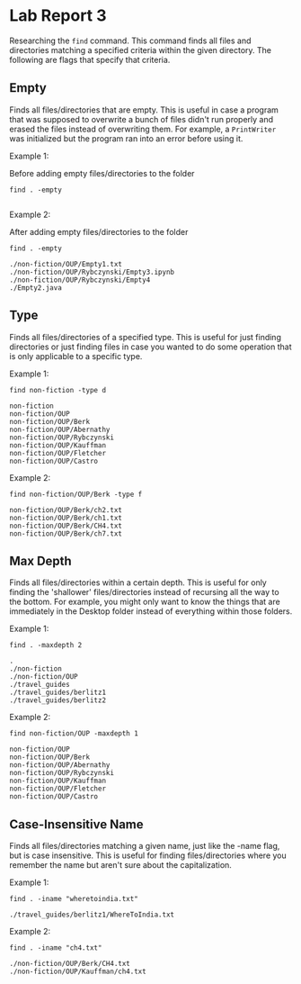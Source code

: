 # Lab Report 3

Researching the ```find``` command. This command finds all files and directories matching a specified criteria within the given directory. 
The following are flags that specify that criteria.

## Empty

Finds all files/directories that are empty. This is useful in case a program that was supposed to overwrite a 
bunch of files didn't run properly and erased the files instead of overwriting them. For example, a ```PrintWriter``` was initialized
but the program ran into an error before using it.

Example 1:

Before adding empty files/directories to the folder

```find . -empty```

```
```

Example 2:

After adding empty files/directories to the folder

```find . -empty```

```
./non-fiction/OUP/Empty1.txt
./non-fiction/OUP/Rybczynski/Empty3.ipynb
./non-fiction/OUP/Rybczynski/Empty4
./Empty2.java
```

## Type

Finds all files/directories of a specified type. This is useful for just finding directories or just finding files
in case you wanted to do some operation that is only applicable to a specific type.

Example 1:

```find non-fiction -type d```

```
non-fiction
non-fiction/OUP
non-fiction/OUP/Berk
non-fiction/OUP/Abernathy
non-fiction/OUP/Rybczynski
non-fiction/OUP/Kauffman
non-fiction/OUP/Fletcher
non-fiction/OUP/Castro
```

Example 2:

```find non-fiction/OUP/Berk -type f```

```
non-fiction/OUP/Berk/ch2.txt
non-fiction/OUP/Berk/ch1.txt
non-fiction/OUP/Berk/CH4.txt
non-fiction/OUP/Berk/ch7.txt
```

## Max Depth

Finds all files/directories within a certain depth. This is useful for only finding the 'shallower' files/directories instead of
recursing all the way to the bottom. For example, you might only want to know the things that are immediately in the Desktop folder
instead of everything within those folders.

Example 1:

```find . -maxdepth 2```

```
.
./non-fiction
./non-fiction/OUP
./travel_guides
./travel_guides/berlitz1
./travel_guides/berlitz2
```

Example 2:

```find non-fiction/OUP -maxdepth 1```

```
non-fiction/OUP
non-fiction/OUP/Berk
non-fiction/OUP/Abernathy
non-fiction/OUP/Rybczynski
non-fiction/OUP/Kauffman
non-fiction/OUP/Fletcher
non-fiction/OUP/Castro
```

## Case-Insensitive Name

Finds all files/directories matching a given name, just like the -name flag, but is case insensitive. This is useful for finding files/directories
where you remember the name but aren't sure about the capitalization.

Example 1:

```find . -iname "wheretoindia.txt"```

```
./travel_guides/berlitz1/WhereToIndia.txt
```

Example 2:

```find . -iname "ch4.txt"```

```
./non-fiction/OUP/Berk/CH4.txt
./non-fiction/OUP/Kauffman/ch4.txt
```
